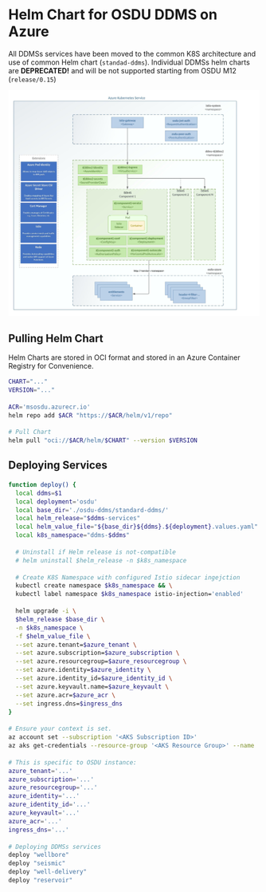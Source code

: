 # Helm Chart for OSDU DDMS on Azure
All DDMSs services have been moved to the common K8S architecture and use of common Helm chart (`standad-ddms`).
Individual DDMSs helm charts are **DEPRECATED!** and will be not supported starting from OSDU M12 (`release/0.15`)

![DDMS K8S deployment](docs/ddms_k8s_deployment.jpeg)


## Pulling Helm Chart
Helm Charts are stored in OCI format and stored in an Azure Container Registry for Convenience.
```bash
CHART="..."
VERSION="..."

ACR='msosdu.azurecr.io'
helm repo add $ACR "https://$ACR/helm/v1/repo"

# Pull Chart
helm pull "oci://$ACR/helm/$CHART" --version $VERSION
```

## Deploying Services

```bash
function deploy() {
  local ddms=$1
  local deployment='osdu'
  local base_dir='./osdu-ddms/standard-ddms/'
  local helm_release="$ddms-services"
  local helm_value_file="${base_dir}${ddms}.${deployment}.values.yaml"
  local k8s_namespace="ddms-$ddms"

  # Uninstall if Helm release is not-compatible
  # helm uninstall $helm_release -n $k8s_namespace

  # Create K8S Namespace with configured Istio sidecar ingejction
  kubectl create namespace $k8s_namespace && \
  kubectl label namespace $k8s_namespace istio-injection='enabled'

  helm upgrade -i \
  $helm_release $base_dir \
  -n $k8s_namespace \
  -f $helm_value_file \
  --set azure.tenant=$azure_tenant \
  --set azure.subscription=$azure_subscription \
  --set azure.resourcegroup=$azure_resourcegroup \
  --set azure.identity=$azure_identity \
  --set azure.identity_id=$azure_identity_id \
  --set azure.keyvault.name=$azure_keyvault \
  --set azure.acr=$azure_acr \
  --set ingress.dns=$ingress_dns
}

# Ensure your context is set.
az account set --subscription '<AKS Subscription ID>'
az aks get-credentials --resource-group '<AKS Resource Group>' --name '<AKS resource name>'

# This is specific to OSDU instance:
azure_tenant='...'
azure_subscription='...'
azure_resourcegroup='...'
azure_identity='...'
azure_identity_id='...'
azure_keyvault='...'
azure_acr='...'
ingress_dns='...'

# Deploying DDMSs services
deploy "wellbore"
deploy "seismic"
deploy "well-delivery"
deploy "reservoir"
```
